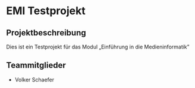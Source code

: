 # EMI Testprojekt

## Projektbeschreibung
Dies ist ein Testprojekt für das Modul „Einführung in die Medieninformatik”

## Teammitglieder
- Volker Schaefer